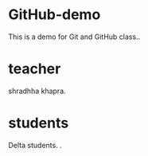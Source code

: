 # GitHub-demo
This is a demo for Git and GitHub class..
# teacher
shradhha khapra.
# students
Delta students.
.


